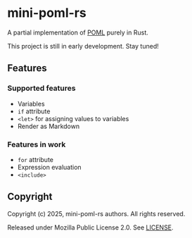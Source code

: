 mini-poml-rs
===
A partial implementation of [POML](https://microsoft.github.io/poml/) purely in Rust.

This project is still in early development. Stay tuned!

## Features 
### Supported features
* Variables
* `if` attribute
* `<let>` for assigning values to variables 
* Render as Markdown

### Features in work
* `for` attribute
* Expression evaluation
* `<include>`

## Copyright
Copyright (c) 2025, mini-poml-rs authors. All rights reserved. 

Released under Mozilla Public License 2.0. See [LICENSE](LICENSE).

